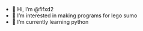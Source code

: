 - 👋 Hi, I’m @fifxd2
- 👀 I’m interested in making programs for lego sumo
- 🌱 I’m currently learning python

<!---
fifxd2/fifxd2 is a ✨ special ✨ repository because its `README.md` (this file) appears on your GitHub profile.
You can click the Preview link to take a look at your changes.
--->
